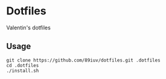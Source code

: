# Dotfiles
Valentin's dotfiles

## Usage
```
git clone https://github.com/89iuv/dotfiles.git .dotfiles
cd .dotfiles
./install.sh
```
